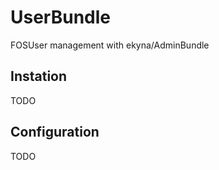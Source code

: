 UserBundle
===========

FOSUser management with ekyna/AdminBundle

## Instation
TODO

## Configuration
TODO
